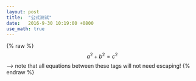 ```yaml
---
layout: post
title:  "公式测试"
date:   2016-9-30 10:19:00 +0800
use_math: true
---
```

{% raw %}
  $$a^2 + b^2 = c^2$$ --> note that all equations between these tags will not need escaping! 
 {% endraw %}
